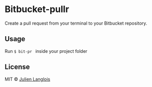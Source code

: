 # Bitbucket-pullr

Create a pull request from your terminal to your Bitbucket repository.

## Usage
Run `$ bit-pr ` inside your project folder

## License

MIT © [Julien Langlois](https://twitter.com/tidodawiseolman)
